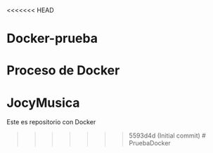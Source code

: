 <<<<<<< HEAD
# Docker-prueba
Proceso de Docker
=======
# JocyMusica
Este es repositorio con Docker
>>>>>>> 5593d4d (Initial commit)
#   P r u e b a D o c k e r  
 